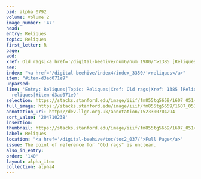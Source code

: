 ```yaml
---
pid: alpha_0792
volume: Volume 2
image_number: '47'
head:
entry: Reliques
topic: Reliques
first_letter: R
page:
add:
xref: Old rags|<a href='/digital-beehive/num6/num_1980/'>1385 [Reliques]</a>
see:
index: "<a href='/digital-beehive/index4/index_3350/'>reliques</a>"
item: "#item-d3ad071e9"
unparsed:
line: 'Entry: Reliques|Topic: Reliques|Xref: Old rags|Xref: 1385 [Reliques]|Index:
  reliques|#item-d3ad071e9'
selection: https://stacks.stanford.edu/image/iiif/fm855tg5659/1607_0514/270,238,3052,416/full/0/default.jpg
full_image: https://stacks.stanford.edu/image/iiif/fm855tg5659/1607_0514/full/full/0/default.jpg
annotation_uri: http://dev.llgc.org.uk/annotation/1523300704294
sort_value: '204710238'
insertion:
thumbnail: https://stacks.stanford.edu/image/iiif/fm855tg5659/1607_0514/270,238,600,180/250,/0/default.jpg
label: Reliques
location: "<a href='/digital-beehive/toc/toc2_037/'>Full Page</a>"
issue: The point of reference for "Old rags" is unclear.
also_in_entry:
order: '140'
layout: alpha_item
collection: alpha4
---
```

